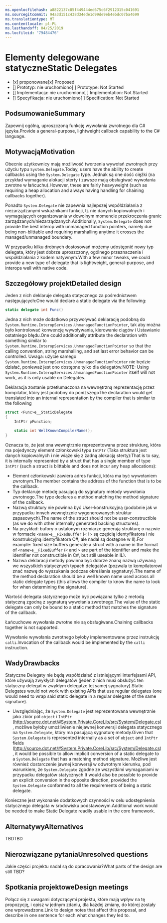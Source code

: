 ```yaml
---
ms.openlocfilehash: a8822137c85f449444ed675c6f2912315c041691
ms.sourcegitcommit: 94a3d151c438d34ede1d99de9eb4ebdc07ba4699
ms.translationtype: MT
ms.contentlocale: pl-PL
ms.lasthandoff: 04/25/2019
ms.locfileid: "79484476"
---
```

# <a name="static-delegates"></a><span data-ttu-id="6800a-101">Elementy delegowane statyczne</span><span class="sxs-lookup"><span data-stu-id="6800a-101">Static Delegates</span></span>

* <span data-ttu-id="6800a-102">[x] proponowane</span><span class="sxs-lookup"><span data-stu-id="6800a-102">[x] Proposed</span></span>
* <span data-ttu-id="6800a-103">[] Prototyp: nie uruchomiono</span><span class="sxs-lookup"><span data-stu-id="6800a-103">[ ] Prototype: Not Started</span></span>
* <span data-ttu-id="6800a-104">[] Implementacja: nie uruchomiono</span><span class="sxs-lookup"><span data-stu-id="6800a-104">[ ] Implementation: Not Started</span></span>
* <span data-ttu-id="6800a-105">[] Specyfikacja: nie uruchomiono</span><span class="sxs-lookup"><span data-stu-id="6800a-105">[ ] Specification: Not Started</span></span>

## <a name="summary"></a><span data-ttu-id="6800a-106">Podsumowanie</span><span class="sxs-lookup"><span data-stu-id="6800a-106">Summary</span></span>
[summary]: #summary

<span data-ttu-id="6800a-107">Zapewnij ogólną, uproszczoną funkcję wywołania zwrotnego dla C# języka.</span><span class="sxs-lookup"><span data-stu-id="6800a-107">Provide a general-purpose, lightweight callback capability to the C# language.</span></span>

## <a name="motivation"></a><span data-ttu-id="6800a-108">Motywacją</span><span class="sxs-lookup"><span data-stu-id="6800a-108">Motivation</span></span>
[motivation]: #motivation

<span data-ttu-id="6800a-109">Obecnie użytkownicy mają możliwość tworzenia wywołań zwrotnych przy użyciu typu `System.Delegate`.</span><span class="sxs-lookup"><span data-stu-id="6800a-109">Today, users have the ability to create callbacks using the `System.Delegate` type.</span></span> <span data-ttu-id="6800a-110">Jednak są one dość ciężki (na przykład wymaganie alokacji sterty i zawsze mają obsługiwać wywołania zwrotne w łańcuchu).</span><span class="sxs-lookup"><span data-stu-id="6800a-110">However, these are fairly heavyweight (such as requiring a heap allocation and always having handling for chaining callbacks together).</span></span>

<span data-ttu-id="6800a-111">Ponadto `System.Delegate` nie zapewnia najlepszej współdziałania z niezarządzanymi wskaźnikami funkcji, tj. nie danych kopiowalnych i wymagających organizowania w dowolnym momencie przekroczenia granic zarządzanych/niezarządzanych.</span><span class="sxs-lookup"><span data-stu-id="6800a-111">Additionally, `System.Delegate` does not provide the best interop with unmanaged function pointers, namely due being non-blittable and requiring marshalling anytime it crosses the managed/unmanaged boundary.</span></span>

<span data-ttu-id="6800a-112">W przypadku kilku drobnych dostosowań możemy udostępnić nowy typ delegata, który jest dobrze uproszczony, ogólnego przeznaczenia i współdziałania z kodem natywnym.</span><span class="sxs-lookup"><span data-stu-id="6800a-112">With a few minor tweaks, we could provide a new type of delegate that is lightweight, general-purpose, and interops well with native code.</span></span>

## <a name="detailed-design"></a><span data-ttu-id="6800a-113">Szczegółowy projekt</span><span class="sxs-lookup"><span data-stu-id="6800a-113">Detailed design</span></span>
[design]: #detailed-design

<span data-ttu-id="6800a-114">Jeden z nich deklaruje delegata statycznego za pośrednictwem następujących:</span><span class="sxs-lookup"><span data-stu-id="6800a-114">One would declare a static delegate via the following:</span></span>

```C#
static delegate int Func()
```

<span data-ttu-id="6800a-115">Jedna z nich może dodatkowo przywoływać deklarację podobną do `System.Runtime.InteropServices.UnmanagedFunctionPointer`, tak aby można było kontrolować konwencję wywoływania, kierowanie ciągów i Ustawianie ostatniego błędu.</span><span class="sxs-lookup"><span data-stu-id="6800a-115">One could additionally attribute the declaration with something similar to `System.Runtime.InteropServices.UnmanagedFunctionPointer` so that the calling convention, string marshalling, and set last error behavior can be controlled.</span></span> <span data-ttu-id="6800a-116">Uwaga: użycie samego `System.Runtime.InteropServices.UnmanagedFunctionPointer` nie będzie działać, ponieważ jest ono dostępne tylko dla delegatów.</span><span class="sxs-lookup"><span data-stu-id="6800a-116">NOTE: Using `System.Runtime.InteropServices.UnmanagedFunctionPointer` itself will not work, as it is only usable on Delegates.</span></span>

<span data-ttu-id="6800a-117">Deklaracja zostanie przetłumaczona na wewnętrzną reprezentację przez kompilator, który jest podobny do poniższego</span><span class="sxs-lookup"><span data-stu-id="6800a-117">The declaration would get translated into an internal representation by the compiler that is similar to the following</span></span>

```C#
struct <Func>e__StaticDelegate
{
    IntPtr pFunction;

    static int WellKnownCompilerName();
}
```

<span data-ttu-id="6800a-118">Oznacza to, że jest ona wewnętrznie reprezentowana przez strukturę, która ma pojedynczy element członkowski typu `IntPtr` (Taka struktura jest danych kopiowalnych i nie wiąże się z żadną alokacją sterty):</span><span class="sxs-lookup"><span data-stu-id="6800a-118">That is to say, it is internally represented by a struct that has a single member of type `IntPtr` (such a struct is blittable and does not incur any heap allocations):</span></span>
* <span data-ttu-id="6800a-119">Element członkowski zawiera adres funkcji, która ma być wywołaniem zwrotnym.</span><span class="sxs-lookup"><span data-stu-id="6800a-119">The member contains the address of the function that is to be the callback.</span></span>
* <span data-ttu-id="6800a-120">Typ deklaruje metodę pasującą do sygnatury metody wywołania zwrotnego.</span><span class="sxs-lookup"><span data-stu-id="6800a-120">The type declares a method matching the method signature of the callback.</span></span>
* <span data-ttu-id="6800a-121">Nazwą struktury nie powinna być User-konstrukcyjną (podobnie jak w przypadku innych wewnętrznie wygenerowanych struktur zapasowych).</span><span class="sxs-lookup"><span data-stu-id="6800a-121">The name of the struct should not be user-constructible (as we do with other internally generated backing structures).</span></span>
 * <span data-ttu-id="6800a-122">Na przykład: bufory o ustalonym rozmiarze generują strukturę o nazwie w formacie `<name>e__FixedBuffer` (`<` i `>` są częścią identyfikatora i nie konstrukcyjną identyfikatora C#, ale nadal są dostępne w Il).</span><span class="sxs-lookup"><span data-stu-id="6800a-122">For example: fixed size buffers generate a struct with a name in the format of `<name>e__FixedBuffer` (`<` and `>` are part of the identifier and make the identifier not constructible in C#, but still useable in IL).</span></span>
* <span data-ttu-id="6800a-123">Nazwa deklaracji metody powinna być dobrze znaną nazwą używaną we wszystkich statycznych typach delegatów (pozwala to kompilatorowi znać nazwę do wyszukania podczas określania sygnatury).</span><span class="sxs-lookup"><span data-stu-id="6800a-123">The name of the method declaration should be a well known name used across all static delegate types (this allows the compiler to know the name to look for when determining the signature).</span></span>

<span data-ttu-id="6800a-124">Wartość delegata statycznego może być powiązana tylko z metodą statyczną zgodną z sygnaturą wywołania zwrotnego.</span><span class="sxs-lookup"><span data-stu-id="6800a-124">The value of the static delegate can only be bound to a static method that matches the signature of the callback.</span></span>

<span data-ttu-id="6800a-125">Łańcuchowe wywołania zwrotne nie są obsługiwane.</span><span class="sxs-lookup"><span data-stu-id="6800a-125">Chaining callbacks together is not supported.</span></span>

<span data-ttu-id="6800a-126">Wywołanie wywołania zwrotnego byłoby implementowane przez instrukcję `calli`.</span><span class="sxs-lookup"><span data-stu-id="6800a-126">Invocation of the callback would be implemented by the `calli` instruction.</span></span>

## <a name="drawbacks"></a><span data-ttu-id="6800a-127">Wady</span><span class="sxs-lookup"><span data-stu-id="6800a-127">Drawbacks</span></span>
[drawbacks]: #drawbacks

<span data-ttu-id="6800a-128">Statyczne Delegaty nie będą współdziałać z istniejącymi interfejsami API, które używają zwykłych delegatów (jeden z nich musi obsłużyć ten statyczny delegat w zwykłym delegatze tej samej sygnatury).</span><span class="sxs-lookup"><span data-stu-id="6800a-128">Static Delegates would not work with existing APIs that use regular delegates (one would need to wrap said static delegate in a regular delegate of the same signature).</span></span>
* <span data-ttu-id="6800a-129">Uwzględniając, że `System.Delegate` jest reprezentowana wewnętrznie jako zbiór pól `object` i `IntPtr` (http://source.dot.net/#System.Private.CoreLib/src/System/Delegate.cs), możliwe byłoby umożliwienie niejawnej konwersji delegata statycznego na `System.Delegate`, który ma pasującą sygnaturę metody.</span><span class="sxs-lookup"><span data-stu-id="6800a-129">Given that `System.Delegate` is represented internally as a set of `object` and `IntPtr` fields (http://source.dot.net/#System.Private.CoreLib/src/System/Delegate.cs), it would be possible to allow implicit conversion of a static delegate to a `System.Delegate` that has a matching method signature.</span></span> <span data-ttu-id="6800a-130">Możliwe jest również dostarczenie jawnej konwersji w odwrotnym kierunku, pod warunkiem, że `System.Delegate` zgodne ze wszystkimi wymaganiami w przypadku delegatów statycznych.</span><span class="sxs-lookup"><span data-stu-id="6800a-130">It would also be possible to provide an explicit conversion in the opposite direction, provided the `System.Delegate` conformed to all the requirements of being a static delegate.</span></span>

<span data-ttu-id="6800a-131">Konieczne jest wykonanie dodatkowych czynności w celu udostępnienia statycznego delegata w środowisku podstawowym.</span><span class="sxs-lookup"><span data-stu-id="6800a-131">Additional work would be needed to make Static Delegate readily usable in the core framework.</span></span>

## <a name="alternatives"></a><span data-ttu-id="6800a-132">Alternatywy</span><span class="sxs-lookup"><span data-stu-id="6800a-132">Alternatives</span></span>
[alternatives]: #alternatives

<span data-ttu-id="6800a-133">TBD</span><span class="sxs-lookup"><span data-stu-id="6800a-133">TBD</span></span>

## <a name="unresolved-questions"></a><span data-ttu-id="6800a-134">Nierozwiązane pytania</span><span class="sxs-lookup"><span data-stu-id="6800a-134">Unresolved questions</span></span>
[unresolved]: #unresolved-questions

<span data-ttu-id="6800a-135">Jakie części projektu nadal są do opracowania?</span><span class="sxs-lookup"><span data-stu-id="6800a-135">What parts of the design are still TBD?</span></span>

## <a name="design-meetings"></a><span data-ttu-id="6800a-136">Spotkania projektowe</span><span class="sxs-lookup"><span data-stu-id="6800a-136">Design meetings</span></span>

<span data-ttu-id="6800a-137">Połącz się z uwagami dotyczącymi projektu, które mają wpływ na tę propozycję, i opisz w jednym zdaniu, dla każdej zmiany, do której zostały one wprowadzone.</span><span class="sxs-lookup"><span data-stu-id="6800a-137">Link to design notes that affect this proposal, and describe in one sentence for each what changes they led to.</span></span>


